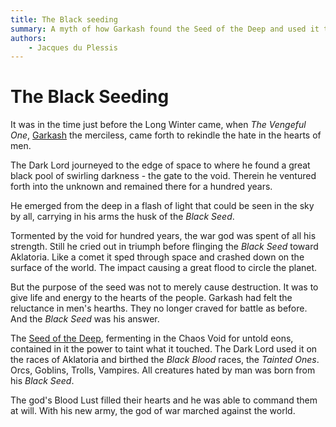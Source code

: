 ```yaml
---
title: The Black seeding
summary: A myth of how Garkash found the Seed of the Deep and used it to create an army of Black Bloods.
authors:
    - Jacques du Plessis
---
```

# The Black Seeding
It was in the time just before the Long Winter came, when _The Vengeful One_, [Garkash](../../../religion/deities/garkash) the merciless, came forth to rekindle the hate in the hearts of men. 

The Dark Lord journeyed to the edge of space to where he found a great black pool of swirling darkness - the gate to the void.  Therein he ventured forth into the unknown and remained there for a hundred years.

He emerged from the deep in a flash of light that could be seen in the sky by all, carrying in his arms the husk of the _Black Seed_.

Tormented by the void for hundred years, the war god was spent of all his strength.  Still he cried out in triumph before flinging the _Black Seed_ toward Aklatoria.  Like a comet it sped through space and crashed down on the surface of the world.  The impact causing a great flood to circle the planet.

But the purpose of the seed was not to merely cause destruction.  It was to give life and energy to the hearts of the people.  Garkash had felt the reluctance in men's hearths.  They no longer craved for battle as before.  And the _Black Seed_ was his answer.

The [Seed of the Deep](../seeds_of_life#the-seed-of-the-deep), fermenting in the Chaos Void for untold eons, contained in it the power to taint what it touched.  The Dark Lord used it on the races of Aklatoria and birthed the _Black Blood_ races, the _Tainted Ones_. Orcs, Goblins, Trolls, Vampires. All creatures hated by man was born from his _Black Seed_.  

The god's Blood Lust filled their hearts and he was able to command them at will. With his new army, the god of war marched against the world.